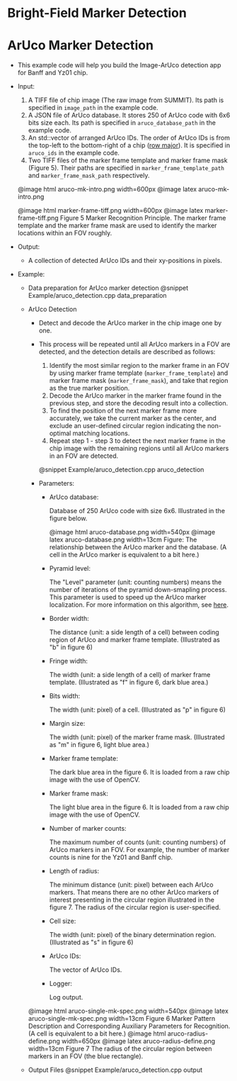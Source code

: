 
Bright-Field Marker Detection
=============================

ArUco Marker Detection
======================

- This example code will help you build the Image-ArUco detection app for Banff and Yz01 chip.
- Input:
  1. A TIFF file of chip image (The raw image from SUMMIT). Its path is specified in `image_path` in the example code.
  2. A JSON file of ArUco database. It stores 250 of ArUco code with 6x6 bits size each. Its path is specified in `aruco_database_path` in the example code.
  3. An std::vector of arranged ArUco IDs. The order of ArUco IDs is from the top-left to the bottom-right of a chip ([row major](https://en.wikipedia.org/wiki/Row-_and_column-major_order)). It is specified in `aruco_ids` in the example code.
  4. Two TIFF files of the marker frame template and marker frame mask (Figure 5). Their paths are specified in  `marker_frame_template_path` and `marker_frame_mask_path` respectively.

    @image html aruco-mk-intro.png width=600px
    @image latex aruco-mk-intro.png

    @image html marker-frame-tiff.png width=600px
    @image latex marker-frame-tiff.png
    Figure 5 Marker Recognition Principle. The marker frame template and the marker frame mask are used to identify the marker locations within an FOV roughly.
- Output:
  - A collection of detected ArUco IDs and their xy-positions in pixels.
- Example:
  - Data preparation for ArUco marker detection
    @snippet Example/aruco_detection.cpp data_preparation
  - ArUco Detection
    - Detect and decode the ArUco marker in the chip image one by one.
    - This process will be repeated until all ArUco markers in a FOV are detected, and the detection details are described as follows:
        1. Identify the most similar region to the marker frame in an FOV by using marker frame template (`marker_frame_template`) and marker frame mask (`marker_frame_mask`), and take that region as the true marker position.
        2. Decode the ArUco marker in the marker frame found in the previous step, and store the decoding result into a collection.
        3. To find the position of the next marker frame more accurately, we take the current marker as the center, and exclude an user-defined circular region indicating the non-optimal matching locations.
        4. Repeat step 1 - step 3 to detect the next marker frame in the chip image with the remaining regions until all ArUco markers in an FOV are detected.

        @snippet Example/aruco_detection.cpp aruco_detection
    - Parameters:
      - ArUco database:

        Database of 250 ArUco code with size 6x6. Illustrated in the figure below.

        @image html aruco-database.png width=540px
        @image latex aruco-database.png width=13cm
        Figure: The relationship between the ArUco marker and the database. (A cell in the ArUco marker is equivalent to a bit here.)

      - Pyramid level:

        The "Level" parameter (unit: counting numbers) means the number of iterations of the pyramid down-smapling process. This parameter is used to speed up the ArUco marker localization. For more information on this algorithm, see [here](https://en.wikipedia.org/wiki/Pyramid_(image_processing)).
      - Border width:

        The distance (unit: a side length of a cell) between coding region of ArUco and marker frame template. (Illustrated as "b" in figure 6)
      - Fringe width:

        The width (unit: a side length of a cell) of marker frame template. (Illustrated as "f" in figure 6, dark blue area.)
      - Bits width:

        The width (unit: pixel) of a cell. (Illustrated as "p" in figure 6)
      - Margin size:

        The width (unit: pixel) of the marker frame mask. (Illustrated as "m" in figure 6, light blue area.)
      - Marker frame template:

        The dark blue area in the figure 6. It is loaded from a raw chip image with the use of OpenCV.
      - Marker frame mask:

        The light blue area in the figure 6. It is loaded from a raw chip image with the use of OpenCV.
      - Number of marker counts:

        The maximum number of counts (unit: counting numbers) of ArUco markers in an FOV. For example, the number of marker counts is nine for the Yz01 and Banff chip.
      - Length of radius:

        The minimum distance (unit: pixel) between each ArUco markers. That means there are no other ArUco markers of interest presenting in the circular region illustrated in the figure 7. The radius of the circular region is user-specified.
      - Cell size:

        The width (unit: pixel) of the binary determination region. (Illustrated as "s" in figure 6)
      - ArUco IDs:

        The vector of ArUco IDs.
      - Logger:

        Log output.

    @image html aruco-single-mk-spec.png width=540px
    @image latex aruco-single-mk-spec.png width=13cm
    Figure 6 Marker Pattern Description and Corresponding Auxiliary Parameters for Recognition. (A cell is equivalent to a bit here.)
    @image html aruco-radius-define.png width=650px
    @image latex aruco-radius-define.png width=13cm
    Figure 7 The radius of the circular region between markers in an FOV (the blue rectangle).
  
  - Output Files
    @snippet Example/aruco_detection.cpp output
